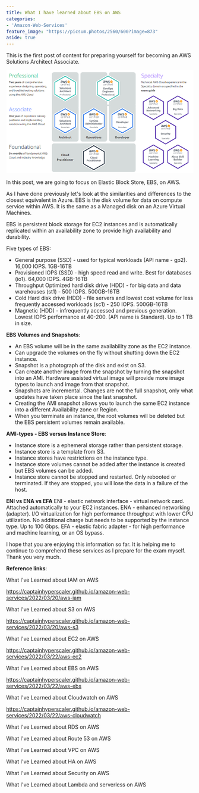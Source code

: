 ```yaml
---
title: What I have learned about EBS on AWS
categories:
- 'Amazon-Web-Services'
feature_image: "https://picsum.photos/2560/600?image=873"
aside: true
---
```


This is the first post of content for preparing yourself for becoming an AWS Solutions Architect Associate.

![](images/../../images/Wordpress-Images/awscerts.png)

In this post, we are going to focus on Elastic Block Store, EBS, on AWS.

As I have done previously let's look at the similarities and differences to the closest equivalent in Azure. EBS is the disk volume for data on compute service within AWS.  It is the same as a Managed disk on an Azure Virtual Machines.

EBS is persistent block storage for EC2 instances and is automatically replicated within an availability zone to provide high availability and durability.  

Five types of EBS:

- General purpose (SSD) - used for typical workloads (API name - gp2). 16,000 IOPS. 1GB-16TB
- Provisioned IOPS (SSD) - high speed read and write. Best for databases (io1). 64,000 IOPS. 4GB-16TB
- Throughput Optimized hard disk drive (HDD) - for big data and data warehouses (st1) - 500 IOPS. 500GB-16TB
- Cold Hard disk drive (HDD) - file servers and lowest cost volume for less frequently accessed workloads (sc1) - 250 IOPS. 500GB-16TB
- Magnetic (HDD) - infrequently accessed and previous generation. Lowest IOPS performance at 40-200. (API name is Standard). Up to 1 TB in size.  

**EBS Volumes and Snapshots**:
- An EBS volume will be in the same availability zone as the EC2 instance.
- Can upgrade the volumes on the fly without shutting down the EC2 instance.
- Snapshot is a photograph of the disk and exist on S3. 
- Can create another image from the snapshot by turning the snapshot into an AMI.  Hardware assisted virtual image will provide more image types to launch and image from that snapshot.
- Snapshots are incremental.  Changes are not the full snapshot, only what updates have taken place since the last snapshot.
- Creating the AMI snapshot allows you to launch the same EC2 instance into a different Availability zone or Region.
- When you terminate an instance, the root volumes will be deleted but the EBS persistent volumes remain available.

**AMI-types - EBS versus Instance Store**:
- Instance store is a ephemeral storage rather than persistent storage.
- Instance store is a template from S3.
- Instance stores have restrictions on the instance type.
- Instance store volumes cannot be added after the instance is created but EBS volumes can be added.
- Instance store cannot be stopped and restarted.  Only rebooted or terminated.  If they are stopped, you will lose the data in a failure of the host. 

**ENI vs ENA vs EFA**
ENI - elastic network interface - virtual network card. Attached automatically to your EC2 instances.
ENA - enhanced networking (adapter). I/O virtualization for high performance throughput with lower CPU utilization.  No additional charge but needs to be supported by the instance type. Up to 100 Gbps.
EFA - elastic fabric adapter - for high performance and machine learning, or an OS bypass.




I hope that you are enjoying this information so far.  It is helping me to continue to comprehend these services as I prepare for the exam myself.  Thank you very much.

**Reference links**:

What I've Learned about IAM on AWS

<https://captainhyperscaler.github.io/amazon-web-services/2022/03/20/aws-iam> 

What I've Learned about S3 on AWS

<https://captainhyperscaler.github.io/amazon-web-services/2022/03/20/aws-s3> 

What I've Learned about EC2 on AWS

<https://captainhyperscaler.github.io/amazon-web-services/2022/03/22/aws-ec2> 

What I've Learned about EBS on AWS

<https://captainhyperscaler.github.io/amazon-web-services/2022/03/22/aws-ebs> 

What I've Learned about Cloudwatch on AWS

<https://captainhyperscaler.github.io/amazon-web-services/2022/03/22/aws-cloudwatch>

What I've Learned about RDS on AWS

What I've Learned about Route 53 on AWS

What I've Learned about VPC on AWS

What I've Learned about HA on AWS

What I've Learned about Security on AWS

What I've Learned about Lambda and serverless on AWS


